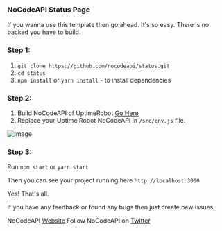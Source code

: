 ### NoCodeAPI Status Page

If you wanna use this template then go ahead. It's so easy. There is no backed you have to build.

### Step 1:

1. `git clone https://github.com/nocodeapi/status.git`
2. `cd status`
3. `npm install` or `yarn install` - to install dependencies

### Step 2:

1. Build NoCodeAPI of UptimeRobot [Go Here](https://nocodeapi.com/docs/uptime-robot-nocodeapi-docs)
2. Replace your Uptime Robot NoCodeAPI in `/src/env.js` file.

![Image](https://user-images.githubusercontent.com/9165019/73462094-3cf97b00-43a1-11ea-868f-8e3bc1f997a5.png)

### Step 3:

Run `npm start` or `yarn start`

Then you can see your project running here `http://localhost:3000`

Yes! That's all.

If you have any feedback or found any bugs then just create new issues.

NoCodeAPI [Website](https://nocodeapi.com)
Follow NoCodeAPI on [Twitter](https://twitter.com/nocodeapi)